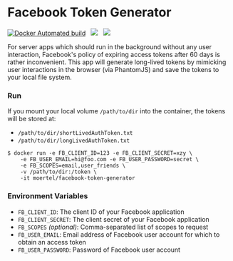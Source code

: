# Facebook Token Generator

[![Docker Automated build](https://img.shields.io/docker/automated/moertel/facebook-token-generator.svg)](https://hub.docker.com/r/moertel/facebook-token-generator) &nbsp; [![](https://images.microbadger.com/badges/version/moertel/facebook-token-generator.svg)](https://microbadger.com/images/moertel/facebook-token-generator) &nbsp;  [![](https://images.microbadger.com/badges/image/moertel/facebook-token-generator.svg)](https://microbadger.com/images/moertel/facebook-token-generator)

For server apps which should run in the background without any user interaction, Facebook's policy of expiring access tokens after 60 days is rather inconvenient. This app will generate long-lived tokens by mimicking user interactions in the browser (via PhantomJS) and save the tokens to your local file system.

### Run

If you mount your local volume `/path/to/dir` into the container, the tokens will be stored at:
- `/path/to/dir/shortLivedAuthToken.txt`
- `/path/to/dir/longLivedAuthToken.txt`

```
$ docker run -e FB_CLIENT_ID=123 -e FB_CLIENT_SECRET=xzy \
    -e FB_USER_EMAIL=hi@foo.com -e FB_USER_PASSWORD=secret \
    -e FB_SCOPES=email,user_friends \
    -v /path/to/dir:/token \
    -it moertel/facebook-token-generator
```

### Environment Variables

- `FB_CLIENT_ID`: The client ID of your Facebook application
- `FB_CLIENT_SECRET`: The client secret of your Facebook application
- `FB_SCOPES` _(optional)_: Comma-separated list of scopes to request
- `FB_USER_EMAIL`: Email address of Facebook user account for which to obtain an access token
- `FB_USER_PASSWORD`: Password of Facebook user account
